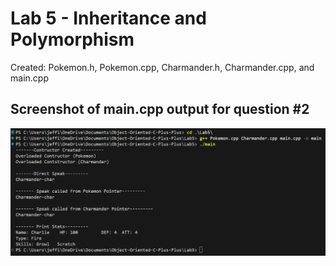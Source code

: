 # Lab 5 - Inheritance and Polymorphism

Created: Pokemon.h, Pokemon.cpp, Charmander.h, Charmander.cpp, and main.cpp

## Screenshot of main.cpp output for question #2

![alt text](images/questionTwoOutput.png)
